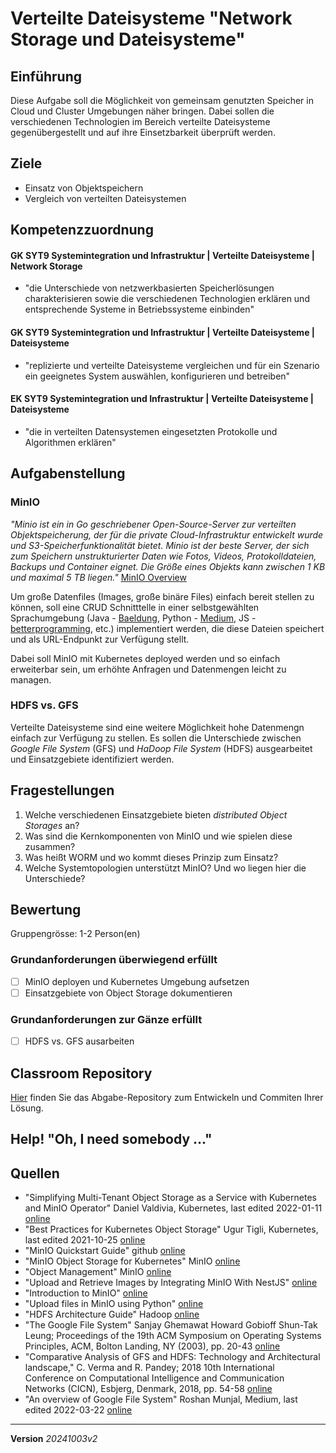 # Verteilte Dateisysteme "Network Storage und Dateisysteme"

## Einführung
Diese Aufgabe soll die Möglichkeit von gemeinsam genutzten Speicher in Cloud und Cluster Umgebungen näher bringen. Dabei sollen die verschiedenen Technologien im Bereich verteilte Dateisysteme gegenübergestellt und auf ihre Einsetzbarkeit überprüft werden.

## Ziele
- Einsatz von Objektspeichern
- Vergleich von verteilten Dateisystemen

## Kompetenzzuordnung

#### GK SYT9 Systemintegration und Infrastruktur | Verteilte Dateisysteme | Network Storage
* "die Unterschiede von netzwerkbasierten Speicherlösungen charakterisieren sowie die verschiedenen Technologien erklären und entsprechende Systeme in Betriebssysteme einbinden"

#### GK SYT9 Systemintegration und Infrastruktur | Verteilte Dateisysteme | Dateisysteme
* "replizierte und verteilte Dateisysteme vergleichen und für ein Szenario ein geeignetes System auswählen, konfigurieren und betreiben"

#### EK SYT9 Systemintegration und Infrastruktur | Verteilte Dateisysteme | Dateisysteme
* "die in verteilten Datensystemen eingesetzten Protokolle und Algorithmen erklären"


## Aufgabenstellung

### MinIO

*"Minio ist ein in Go geschriebener Open-Source-Server zur verteilten Objektspeicherung, der für die private Cloud-Infrastruktur entwickelt wurde und S3-Speicherfunktionalität bietet. Minio ist der beste Server, der sich zum Speichern unstrukturierter Daten wie Fotos, Videos, Protokolldateien, Backups und Container eignet. Die Größe eines Objekts kann zwischen 1 KB und maximal 5 TB liegen."* [MinIO Overview](https://min.io/product/overview#)

Um große Datenfiles (Images, große binäre Files) einfach bereit stellen zu können, soll eine CRUD Schnitttelle in einer selbstgewählten Sprachumgebung (Java - [Baeldung](https://www.baeldung.com/minio), Python - [Medium](https://medium.com/featurepreneur/upload-files-in-minio-using-python-4f987f902076), JS - [betterprogramming](https://betterprogramming.pub/upload-and-retrieve-images-by-integrating-minio-with-nestjs-419e4e629b5d), etc.) implementiert werden, die diese Dateien speichert und als URL-Endpunkt zur Verfügung stellt.

Dabei soll MinIO mit Kubernetes deployed werden und so einfach erweiterbar sein, um erhöhte Anfragen und Datenmengen leicht zu managen.


### HDFS vs. GFS
Verteilte Dateisysteme sind eine weitere Möglichkeit hohe Datenmengn einfach zur Verfügung zu stellen. Es sollen die Unterschiede zwischen *Google File System* (GFS) und *HaDoop File System* (HDFS) ausgearbeitet und Einsatzgebiete identifiziert werden.

## Fragestellungen

1. Welche verschiedenen Einsatzgebiete bieten *distributed Object Storages* an?
2. Was sind die Kernkomponenten von MinIO und wie spielen diese zusammen?
3. Was heißt WORM und wo kommt dieses Prinzip zum Einsatz?
4. Welche Systemtopologien unterstützt MinIO? Und wo liegen hier die Unterschiede?

## Bewertung
Gruppengrösse: 1-2 Person(en)

### Grundanforderungen überwiegend erfüllt
- [ ] MinIO deployen und Kubernetes Umgebung aufsetzen
- [ ] Einsatzgebiete von Object Storage dokumentieren

### Grundanforderungen zur Gänze erfüllt
- [ ] HDFS vs. GFS ausarbeiten

## Classroom Repository
[Hier](https://classroom.github.com/a/ftYW-Byi) finden Sie das Abgabe-Repository zum Entwickeln und Commiten Ihrer Lösung.

## Help! "Oh, I need somebody ..."


## Quellen
* "Simplifying Multi-Tenant Object Storage as a Service with Kubernetes and MinIO Operator" Daniel Valdivia, Kubernetes, last edited 2022-01-11 [online](https://blog.min.io/object_storage_as_a_service_on_minio/)
* "Best Practices for Kubernetes Object Storage" Ugur Tigli, Kubernetes, last edited 2021-10-25 [online](https://blog.min.io/best-practices-for-kubernetes-object-storage/)
* "MinIO Quickstart Guide" github [online](https://github.com/minio/minio)
* "MinIO Object Storage for Kubernetes" MinIO [online](https://min.io/docs/minio/kubernetes/upstream/)
* "Object Management" MinIO [online](https://min.io/docs/minio/kubernetes/upstream/administration/object-management.html)
* "Upload and Retrieve Images by Integrating MinIO With NestJS" [online](https://betterprogramming.pub/upload-and-retrieve-images-by-integrating-minio-with-nestjs-419e4e629b5d)
* "Introduction to MinIO" [online](https://www.baeldung.com/minio)
* "Upload files in MinIO using Python" [online](https://medium.com/featurepreneur/upload-files-in-minio-using-python-4f987f902076)
* "HDFS Architecture Guide" Hadoop [online](https://hadoop.apache.org/docs/r1.2.1/hdfs_design.html)
* "The Google File System" Sanjay Ghemawat Howard Gobioff Shun-Tak Leung; Proceedings of the 19th ACM Symposium on Operating Systems Principles, ACM, Bolton Landing, NY (2003), pp. 20-43 [online](https://storage.googleapis.com/pub-tools-public-publication-data/pdf/035fc972c796d33122033a0614bc94cff1527999.pdf)
* "Comparative Analysis of GFS and HDFS: Technology and Architectural landscape," C. Verma and R. Pandey; 2018 10th International Conference on Computational Intelligence and Communication Networks (CICN), Esbjerg, Denmark, 2018, pp. 54-58 [online](https://ieeexplore.ieee.org/document/8864934)
* "An overview of Google File System" Roshan Munjal, Medium, last edited 2022-03-22 [online](https://medium.com/@roshan3munjal/google-file-system-gfs-overview-eed15f3e6f6e)

---
**Version** *20241003v2*
